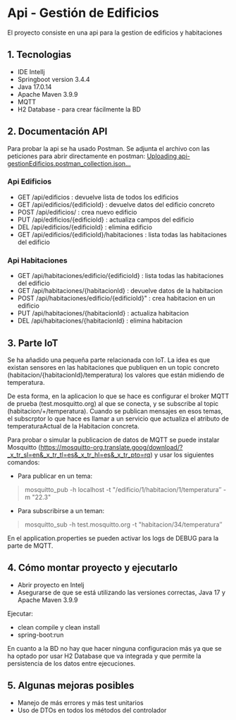 # Api - Gestión de Edificios
El proyecto consiste en una api para la gestion de edificios y habitaciones

## 1. Tecnologias
- IDE Intellj
- Springboot version 3.4.4
- Java  17.0.14
- Apache Maven 3.9.9
- MQTT
- H2 Database - para crear fácilmente la BD

## 2. Documentación API
Para probar la api se ha usado Postman. Se adjunta el archivo con las peticiones para abrir directamente en postman:
[Uploading api-gestionEdificios.postman_collection.json…]()

### Api Edificios
- GET /api/edificios : devuelve lista de todos los edificios
- GET /api/edificios/{edificioId} : devuelve datos del edificio concreto
- POST /api/edificios/ : crea nuevo edificio
- PUT /api/edificios/{edificioId} : actualiza campos del edificio
- DEL /api/edificios/{edificioId} : elimina edificio
- GET /api/edificios/{edificioId}/habitaciones : lista todas las habitaciones del edificio 

### Api Habitaciones
- GET /api/habitaciones/edificio/{edificioId} : lista todas las habitaciones del edificio
- GET /api/habitaciones/{habitacionId} : devuelve datos de la habitacion
- POST /api/habitaciones/edificio/{edificioId}" : crea habitacion en un edificio
- PUT /api/habitaciones/{habitacionId} : actualiza habitacion
- DEL /api/habitaciones/{habitacionId} : elimina habitacion


## 3. Parte IoT
Se ha añadido una pequeña parte relacionada con IoT. La idea es que existan sensores en las habitaciones que publiquen en un topic concreto (habitacion/{habitacionId}/temperatura) los valores que están midiendo de temperatura.

De esta forma, en la aplicacion lo que se hace es configurar el broker MQTT de prueba (test.mosquitto.org) al que se conecta, y se subscribe al topic (habitacion/+/temperatura). Cuando se publican mensajes en esos temas, el subscrptor lo que hace es llamar a un servicio que actualiza el atributo de temperaturaActual de la Habitacion concreta.

Para probar o simular la publicacion de datos de MQTT se puede instalar Mosquitto (https://mosquitto-org.translate.goog/download/?_x_tr_sl=en&_x_tr_tl=es&_x_tr_hl=es&_x_tr_pto=rq) y usar los siguientes comandos:

- Para publicar en un tema:
> mosquitto_pub -h localhost -t "/edificio/1/habitacion/1/temperatura″ -m "22.3"

- Para subscribirse a un teman:
> mosquitto_sub -h test.mosquitto.org -t "habitacion/34/temperatura″

En el application.properties se pueden activar los logs de DEBUG para la parte de MQTT.

## 4. Cómo montar proyecto y ejecutarlo
- Abrir proyecto en Intelj
- Asegurarse de que se está utilizando las versiones correctas, Java 17 y Apache Maven 3.9.9

Ejecutar:
- clean compile y clean install
- spring-boot:run

En cuanto a la BD no hay que hacer ninguna configuracion más ya que se ha optado por usar H2 Database que va integrada y que permite la persistencia de los datos entre ejecuciones.


## 5. Algunas mejoras posibles
- Manejo de más errores y más test unitarios
- Uso de DTOs en todos los métodos del controlador

